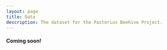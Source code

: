 ```yaml
---
layout: page
title: Data
description: The dataset for the Pastorius Beehive Project.
---
```


#### Coming soon!
